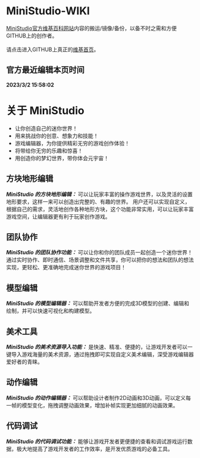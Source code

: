 # MiniStudio-WIKI
[MiniStudio官方维基百科网站](https://studio.miniworldgame.com/wiki/)内容的搬运/镜像/备份，以备不时之需和方便GITHUB上的创作者。
<br/><br/>请点击进入GITHUB上真正的[维基首页](https://github.com/GothsRome/MiniStudio-WIKI/wiki/概述)。

## 官方最近编辑本页时间
**2023/3/2 15:58:02**


# 关于 MiniStudio
- 让你创造自己的迷你世界！
- 用来挑战你的创意、想象力和技能！
- 游戏编辑器，为你提供精彩无穷的游戏创作体验！
- 将带给你无穷的乐趣和惊喜！
- 用创造你的梦幻世界，带你体会元宇宙！

## 方块地形编辑
***MiniStudio 的方块地形编辑：*** 可以让玩家丰富的操作游戏世界，以及灵活的设置地形要求，这样一来可以创造出完整的、有趣的世界。
用户还可以实现自定义，根据自己的需求，灵活地创作各种地形方块，这个功能非常实用，可以让玩家丰富游戏空间，让编辑器更有利于玩家创作游戏。

## 团队协作
***MiniStudio 的团队协作功能：*** 可以让你和你的团队成员一起创造一个迷你世界！
通过实时协作、即时通信、场景调整和文件共享，你可以把你的想法和团队的想法实现，更轻松、更准确地完成迷你世界的游戏项目！

## 模型编辑
***MiniStudio 的模型编辑器：*** 可以帮助开发者方便的完成3D模型的创建、编辑和绘制，并可以快速可视化和构建模型。

## 美术工具
***MiniStudio 的美术资源导入功能：*** 是快速、精准、便捷的，让游戏开发者可以一键导入游戏海量的美术资源，通过拖拽即可实现自定义美术编辑，深受游戏编辑器爱好者的青睐。

## 动作编辑
***MiniStudio 的动作编辑器：*** 可以帮助设计者制作2D动画和3D动画，可以定义每一帧的模型变化，拖拽调整动画效果，增加补帧实现更加细腻的动画效果。

## 代码调试
***MiniStudio 的代码调试功能：*** 能够让游戏开发者更便捷的查看和调试游戏运行数据，极大地提高了游戏开发者的工作效率，是开发优质游戏的必备工具。
